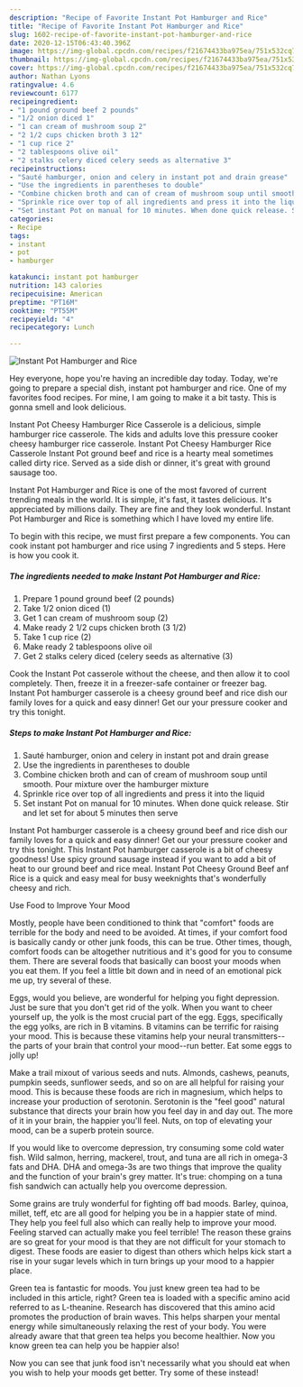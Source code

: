 ```yaml
---
description: "Recipe of Favorite Instant Pot Hamburger and Rice"
title: "Recipe of Favorite Instant Pot Hamburger and Rice"
slug: 1602-recipe-of-favorite-instant-pot-hamburger-and-rice
date: 2020-12-15T06:43:40.396Z
image: https://img-global.cpcdn.com/recipes/f21674433ba975ea/751x532cq70/instant-pot-hamburger-and-rice-recipe-main-photo.jpg
thumbnail: https://img-global.cpcdn.com/recipes/f21674433ba975ea/751x532cq70/instant-pot-hamburger-and-rice-recipe-main-photo.jpg
cover: https://img-global.cpcdn.com/recipes/f21674433ba975ea/751x532cq70/instant-pot-hamburger-and-rice-recipe-main-photo.jpg
author: Nathan Lyons
ratingvalue: 4.6
reviewcount: 6177
recipeingredient:
- "1 pound ground beef 2 pounds"
- "1/2 onion diced 1"
- "1 can cream of mushroom soup 2"
- "2 1/2 cups chicken broth 3 12"
- "1 cup rice 2"
- "2 tablespoons olive oil"
- "2 stalks celery diced celery seeds as alternative 3"
recipeinstructions:
- "Sauté hamburger, onion and celery in instant pot and drain grease"
- "Use the ingredients in parentheses to double"
- "Combine chicken broth and can of cream of mushroom soup until smooth. Pour mixture over the hamburger mixture"
- "Sprinkle rice over top of all ingredients and press it into the liquid"
- "Set instant Pot on manual for 10 minutes. When done quick release. Stir and let set for about 5 minutes then serve"
categories:
- Recipe
tags:
- instant
- pot
- hamburger

katakunci: instant pot hamburger 
nutrition: 143 calories
recipecuisine: American
preptime: "PT16M"
cooktime: "PT55M"
recipeyield: "4"
recipecategory: Lunch

---
```



![Instant Pot Hamburger and Rice](https://img-global.cpcdn.com/recipes/f21674433ba975ea/751x532cq70/instant-pot-hamburger-and-rice-recipe-main-photo.jpg)

Hey everyone, hope you're having an incredible day today. Today, we're going to prepare a special dish, instant pot hamburger and rice. One of my favorites food recipes. For mine, I am going to make it a bit tasty. This is gonna smell and look delicious.

Instant Pot Cheesy Hamburger Rice Casserole is a delicious, simple hamburger rice casserole. The kids and adults love this pressure cooker cheesy hamburger rice casserole. Instant Pot Cheesy Hamburger Rice Casserole Instant Pot ground beef and rice is a hearty meal sometimes called dirty rice. Served as a side dish or dinner, it&#39;s great with ground sausage too.

Instant Pot Hamburger and Rice is one of the most favored of current trending meals in the world. It is simple, it's fast, it tastes delicious. It's appreciated by millions daily. They are fine and they look wonderful. Instant Pot Hamburger and Rice is something which I have loved my entire life.


To begin with this recipe, we must first prepare a few components. You can cook instant pot hamburger and rice using 7 ingredients and 5 steps. Here is how you cook it.

<!--inarticleads1-->

##### The ingredients needed to make Instant Pot Hamburger and Rice:

1. Prepare 1 pound ground beef (2 pounds)
1. Take 1/2 onion diced (1)
1. Get 1 can cream of mushroom soup (2)
1. Make ready 2 1/2 cups chicken broth (3 1/2)
1. Take 1 cup rice (2)
1. Make ready 2 tablespoons olive oil
1. Get 2 stalks celery diced (celery seeds as alternative (3)


Cook the Instant Pot casserole without the cheese, and then allow it to cool completely. Then, freeze it in a freezer-safe container or freezer bag. Instant Pot hamburger casserole is a cheesy ground beef and rice dish our family loves for a quick and easy dinner! Get our your pressure cooker and try this tonight. 

<!--inarticleads2-->

##### Steps to make Instant Pot Hamburger and Rice:

1. Sauté hamburger, onion and celery in instant pot and drain grease
1. Use the ingredients in parentheses to double
1. Combine chicken broth and can of cream of mushroom soup until smooth. Pour mixture over the hamburger mixture
1. Sprinkle rice over top of all ingredients and press it into the liquid
1. Set instant Pot on manual for 10 minutes. When done quick release. Stir and let set for about 5 minutes then serve


Instant Pot hamburger casserole is a cheesy ground beef and rice dish our family loves for a quick and easy dinner! Get our your pressure cooker and try this tonight. This Instant Pot hamburger casserole is a bit of cheesy goodness! Use spicy ground sausage instead if you want to add a bit of heat to our ground beef and rice meal. Instant Pot Cheesy Ground Beef anf Rice is a quick and easy meal for busy weeknights that&#39;s wonderfully cheesy and rich. 

Use Food to Improve Your Mood


Mostly, people have been conditioned to think that "comfort" foods are terrible for the body and need to be avoided. At times, if your comfort food is basically candy or other junk foods, this can be true. Other times, though, comfort foods can be altogether nutritious and it's good for you to consume them. There are several foods that basically can boost your moods when you eat them. If you feel a little bit down and in need of an emotional pick me up, try several of these.

Eggs, would you believe, are wonderful for helping you fight depression. Just be sure that you don't get rid of the yolk. When you want to cheer yourself up, the yolk is the most crucial part of the egg. Eggs, specifically the egg yolks, are rich in B vitamins. B vitamins can be terrific for raising your mood. This is because these vitamins help your neural transmitters--the parts of your brain that control your mood--run better. Eat some eggs to jolly up!

Make a trail mixout of various seeds and nuts. Almonds, cashews, peanuts, pumpkin seeds, sunflower seeds, and so on are all helpful for raising your mood. This is because these foods are rich in magnesium, which helps to increase your production of serotonin. Serotonin is the "feel good" natural substance that directs your brain how you feel day in and day out. The more of it in your brain, the happier you'll feel. Nuts, on top of elevating your mood, can be a superb protein source.

If you would like to overcome depression, try consuming some cold water fish. Wild salmon, herring, mackerel, trout, and tuna are all rich in omega-3 fats and DHA. DHA and omega-3s are two things that improve the quality and the function of your brain's grey matter. It's true: chomping on a tuna fish sandwich can actually help you overcome depression. 

Some grains are truly wonderful for fighting off bad moods. Barley, quinoa, millet, teff, etc are all good for helping you be in a happier state of mind. They help you feel full also which can really help to improve your mood. Feeling starved can actually make you feel terrible! The reason these grains are so great for your mood is that they are not difficult for your stomach to digest. These foods are easier to digest than others which helps kick start a rise in your sugar levels which in turn brings up your mood to a happier place.

Green tea is fantastic for moods. You just knew green tea had to be included in this article, right? Green tea is loaded with a specific amino acid referred to as L-theanine. Research has discovered that this amino acid promotes the production of brain waves. This helps sharpen your mental energy while simultaneously relaxing the rest of your body. You were already aware that that green tea helps you become healthier. Now you know green tea can help you be happier also!

Now you can see that junk food isn't necessarily what you should eat when you wish to help your moods get better. Try some of these instead!

